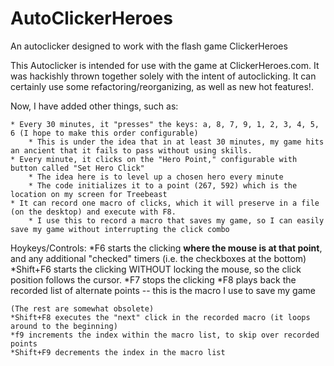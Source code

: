 AutoClickerHeroes
=================

An autoclicker designed to work with the flash game ClickerHeroes

This Autoclicker is intended for use with the game at ClickerHeroes.com. 
It was hackishly thrown together solely with the intent of autoclicking. 
It can certainly use some refactoring/reorganizing, as well as new hot features!.

Now, I have added other things, such as:

	* Every 30 minutes, it "presses" the keys: a, 8, 7, 9, 1, 2, 3, 4, 5, 6 (I hope to make this order configurable)
		* This is under the idea that in at least 30 minutes, my game hits an ancient that it fails to pass without using skills.
	* Every minute, it clicks on the "Hero Point," configurable with button called "Set Hero Click"
		* The idea here is to level up a chosen hero every minute
		* The code initializes it to a point (267, 592) which is the location on my screen for Treebeast
	* It can record one macro of clicks, which it will preserve in a file (on the desktop) and execute with F8.
		* I use this to record a macro that saves my game, so I can easily save my game without interrupting the click combo
	
Hoykeys/Controls:
	*F6 starts the clicking **where the mouse is at that point**, and any additional "checked" timers (i.e. the checkboxes at the bottom)
	*Shift+F6 starts the clicking WITHOUT locking the mouse, so the click position follows the cursor.
	*F7 stops the clicking
	*F8 plays back the recorded list of alternate points -- this is the macro I use to save my game
	
	(The rest are somewhat obsolete)
	*Shift+F8 executes the "next" click in the recorded macro (it loops around to the beginning)
	*f9 increments the index within the macro list, to skip over recorded points
	*Shift+F9 decrements the index in the macro list